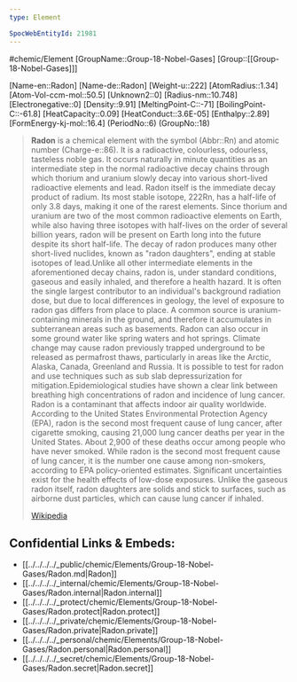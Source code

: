```yaml
---
type: Element

SpocWebEntityId: 21981
---
```


#chemic/Element 
[GroupName::Group-18-Nobel-Gases]
[Group::[[Group-18-Nobel-Gases]]]


[Name-en::Radon]
[Name-de::Radon]
[Weight-u::222]
[AtomRadius::1.34]
[Atom-Vol-ccm-mol::50.5]
[Unknown2::0]
[Radius-nm::10.748]
[Electronegative::0]
[Density::9.91]
[MeltingPoint-C::-71]
[BoilingPoint-C::-61.8]
[HeatCapacity::0.09]
[HeatConduct::3.6E-05]
[Enthalpy::2.89]
[FormEnergy-kj-mol::16.4]
(PeriodNo::6)
(GroupNo::18)



> **Radon** is a chemical element with the symbol (Abbr::Rn) and atomic number (Charge-e::86). It is a radioactive, colourless, odourless, tasteless noble gas. It occurs naturally in minute quantities as an intermediate step in the normal radioactive decay chains through which thorium and uranium slowly decay into various short-lived radioactive elements and lead. Radon itself is the immediate decay product of radium. Its most stable isotope, 222Rn, has a half-life of only 3.8 days, making it one of the rarest elements. Since thorium and uranium are two of the most common radioactive elements on Earth, while also having three isotopes with half-lives on the order of several billion years, radon will be present on Earth long into the future despite its short half-life. The decay of radon produces many other short-lived nuclides, known as "radon daughters", ending at stable isotopes of lead.Unlike all other intermediate elements in the aforementioned decay chains, radon is, under standard conditions, gaseous and easily inhaled, and therefore a health hazard. It is often the single largest contributor to an individual's background radiation dose, but due to local differences in geology, the level of exposure to radon gas differs from place to place. A common source is uranium-containing minerals in the ground, and therefore it accumulates in subterranean areas such as basements. Radon can also occur in some ground water like spring waters and hot springs.  Climate change may cause radon previously trapped underground to be released as permafrost thaws, particularly in areas like the Arctic, Alaska, Canada, Greenland and Russia. It is possible to test for radon and use techniques such as sub slab depressurization for mitigation.Epidemiological studies have shown a clear link between breathing high concentrations of radon and incidence of lung cancer. Radon is a contaminant that affects indoor air quality worldwide. According to the United States Environmental Protection Agency (EPA), radon is the second most frequent cause of lung cancer, after cigarette smoking, causing 21,000 lung cancer deaths per year in the United States. About 2,900 of these deaths occur among people who have never smoked. While radon is the second most frequent cause of lung cancer, it is the number one cause among non-smokers, according to EPA policy-oriented estimates. Significant uncertainties exist for the health effects of low-dose exposures. Unlike the gaseous radon itself, radon daughters are solids and stick to surfaces, such as airborne dust particles, which can cause lung cancer if inhaled.
>
> [Wikipedia](https://en.wikipedia.org/wiki/Radon)

## Confidential Links & Embeds: 
- [[../../../../_public/chemic/Elements/Group-18-Nobel-Gases/Radon.md|Radon]] 
- [[../../../../_internal/chemic/Elements/Group-18-Nobel-Gases/Radon.internal|Radon.internal]] 
- [[../../../../_protect/chemic/Elements/Group-18-Nobel-Gases/Radon.protect|Radon.protect]] 
- [[../../../../_private/chemic/Elements/Group-18-Nobel-Gases/Radon.private|Radon.private]] 
- [[../../../../_personal/chemic/Elements/Group-18-Nobel-Gases/Radon.personal|Radon.personal]] 
- [[../../../../_secret/chemic/Elements/Group-18-Nobel-Gases/Radon.secret|Radon.secret]] 
